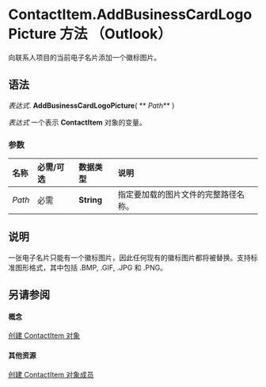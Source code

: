 
# ContactItem.AddBusinessCardLogoPicture 方法 （Outlook）

向联系人项目的当前电子名片添加一个徽标图片。


## 语法

 _表达式_. **AddBusinessCardLogoPicture**( ** _Path_** )

 _表达式_ 一个表示 **ContactItem** 对象的变量。


### 参数



|**名称**|**必需/可选**|**数据类型**|**说明**|
|:-----|:-----|:-----|:-----|
| _Path_|必需|**String**|指定要加载的图片文件的完整路径名称。|

## 说明

一张电子名片只能有一个徽标图片，因此任何现有的徽标图片都将被替换。支持标准图形格式，其中包括 .BMP, .GIF, .JPG 和 .PNG。


## 另请参阅


#### 概念


[创建 ContactItem 对象](8e32093c-a678-f1fd-3f35-c2d8994d166f.md)
#### 其他资源


[创建 ContactItem 对象成员](a8b13369-4c87-02aa-e62a-1f3067e559fa.md)
